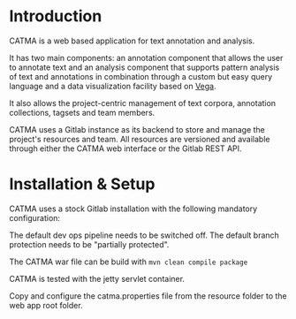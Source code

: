 # Introduction

CATMA is a web based application for text annotation and analysis.

It has two main components: an annotation component that allows the user to annotate text and an analysis component that supports pattern analysis of text and annotations in combination through a custom but easy query language and a data visualization facility based on [Vega](https://vega.github.io/vega/). 

It also allows the project-centric management of text corpora, annotation collections, tagsets and team members. 

CATMA uses a Gitlab instance as its backend to store and manage the project's resources and team. All resources are versioned and available through either the CATMA web interface or the Gitlab REST API.

# Installation & Setup

CATMA uses a stock Gitlab installation with the following mandatory configuration:

The default dev ops pipeline needs to be switched off.
The default branch protection needs to be "partially protected".

The CATMA war file can be build with 
`mvn clean compile package`

CATMA is tested with the jetty servlet container. 

Copy and configure the catma.properties file from the resource folder to the web app root folder.
